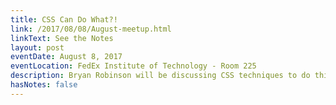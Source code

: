 ```yaml
---
title: CSS Can Do What?!
link: /2017/08/08/August-meetup.html
linkText: See the Notes
layout: post
eventDate: August 8, 2017
eventLocation: FedEx Institute of Technology - Room 225
description: Bryan Robinson will be discussing CSS techniques to do things he bets you didn't think CSS could do, including modal popups, mobile navigation and tooltips
hasNotes: false
---
```

